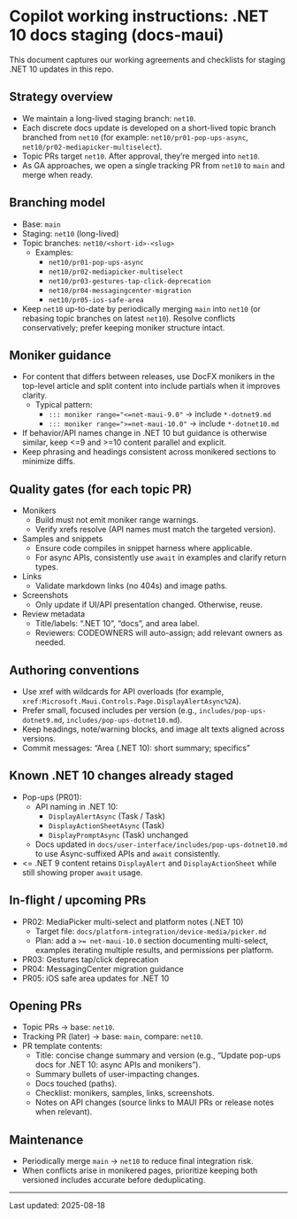 # Copilot working instructions: .NET 10 docs staging (docs-maui)

This document captures our working agreements and checklists for staging .NET 10 updates in this repo.

## Strategy overview
- We maintain a long-lived staging branch: `net10`.
- Each discrete docs update is developed on a short-lived topic branch branched from `net10` (for example: `net10/pr01-pop-ups-async`, `net10/pr02-mediapicker-multiselect`).
- Topic PRs target `net10`. After approval, they’re merged into `net10`.
- As GA approaches, we open a single tracking PR from `net10` to `main` and merge when ready.

## Branching model
- Base: `main`
- Staging: `net10` (long-lived)
- Topic branches: `net10/<short-id>-<slug>`
  - Examples:
    - `net10/pr01-pop-ups-async`
    - `net10/pr02-mediapicker-multiselect`
    - `net10/pr03-gestures-tap-click-deprecation`
    - `net10/pr04-messagingcenter-migration`
    - `net10/pr05-ios-safe-area`
- Keep `net10` up-to-date by periodically merging `main` into `net10` (or rebasing topic branches on latest `net10`). Resolve conflicts conservatively; prefer keeping moniker structure intact.

## Moniker guidance
- For content that differs between releases, use DocFX monikers in the top-level article and split content into include partials when it improves clarity.
  - Typical pattern:
    - `::: moniker range="<=net-maui-9.0"` → include `*-dotnet9.md`
    - `::: moniker range=">=net-maui-10.0"` → include `*-dotnet10.md`
- If behavior/API names change in .NET 10 but guidance is otherwise similar, keep <=9 and >=10 content parallel and explicit.
- Keep phrasing and headings consistent across monikered sections to minimize diffs.

## Quality gates (for each topic PR)
- Monikers
  - Build must not emit moniker range warnings.
  - Verify xrefs resolve (API names must match the targeted version).
- Samples and snippets
  - Ensure code compiles in snippet harness where applicable.
  - For async APIs, consistently use `await` in examples and clarify return types.
- Links
  - Validate markdown links (no 404s) and image paths.
- Screenshots
  - Only update if UI/API presentation changed. Otherwise, reuse.
- Review metadata
  - Title/labels: “.NET 10”, “docs”, and area label.
  - Reviewers: CODEOWNERS will auto-assign; add relevant owners as needed.

## Authoring conventions
- Use xref with wildcards for API overloads (for example, `xref:Microsoft.Maui.Controls.Page.DisplayAlertAsync%2A`).
- Prefer small, focused includes per version (e.g., `includes/pop-ups-dotnet9.md`, `includes/pop-ups-dotnet10.md`).
- Keep headings, note/warning blocks, and image alt texts aligned across versions.
- Commit messages: “Area (.NET 10): short summary; specifics”

## Known .NET 10 changes already staged
- Pop-ups (PR01):
  - API naming in .NET 10:
    - `DisplayAlertAsync` (Task / Task<bool>)
    - `DisplayActionSheetAsync` (Task<string>)
    - `DisplayPromptAsync` (Task<string>) unchanged
  - Docs updated in `docs/user-interface/includes/pop-ups-dotnet10.md` to use Async-suffixed APIs and `await` consistently.
- <= .NET 9 content retains `DisplayAlert` and `DisplayActionSheet` while still showing proper `await` usage.

## In-flight / upcoming PRs
- PR02: MediaPicker multi-select and platform notes (.NET 10)
  - Target file: `docs/platform-integration/device-media/picker.md`
  - Plan: add a `>= net-maui-10.0` section documenting multi-select, examples iterating multiple results, and permissions per platform.
- PR03: Gestures tap/click deprecation
- PR04: MessagingCenter migration guidance
- PR05: iOS safe area updates for .NET 10

## Opening PRs
- Topic PRs → base: `net10`.
- Tracking PR (later) → base: `main`, compare: `net10`.
- PR template contents:
  - Title: concise change summary and version (e.g., “Update pop-ups docs for .NET 10: async APIs and monikers”).
  - Summary bullets of user-impacting changes.
  - Docs touched (paths).
  - Checklist: monikers, samples, links, screenshots.
  - Notes on API changes (source links to MAUI PRs or release notes when relevant).

## Maintenance
- Periodically merge `main` → `net10` to reduce final integration risk.
- When conflicts arise in monikered pages, prioritize keeping both versioned includes accurate before deduplicating.

---

Last updated: 2025-08-18
